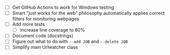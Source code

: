 - [ ] Get GitHub Actions to work for Windows testing
- [ ] Smart "just works for the web" philosophy automatically applies correct filters for monitoring webpages
- [ ] Add more tests
  - [ ] Increase line coverage to 80%
- [ ] Document code (docstrings)
- [ ] Figure out what to do with `--add JOB` and `--delete JOB`
- [ ] Simplify main Urlwatcher class
